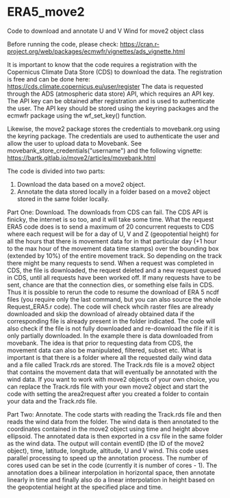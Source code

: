 # ERA5_move2
Code to download and annotate U and V Wind for move2 object class

Before running the code, please check: https://cran.r-project.org/web/packages/ecmwfr/vignettes/ads_vignette.html

It is important to know that the code requires a registration with the Copernicus Climate Data Store (CDS) to download the data. The registration is free and can be done here: https://cds.climate.copernicus.eu/user/register
The data is requested through the ADS (atmospheric data store) API, which requires an API key. The API key can be obtained after registration and is used to authenticate the user. The API key should be stored using the keyring packages and the ecmwfr package using the wf_set_key() function. 

Likewise, the move2 package stores the credentials to movebank.org using the keyring package. The credentials are used to authenticate the user and allow the user to upload data to Movebank. See movebank_store_credentials("username") and the following vignette: https://bartk.gitlab.io/move2/articles/movebank.html

The code is divided into two parts:
1. Download the data based on a move2 object.
2. Annotate the data stored locally in a folder based on a move2 object stored in the same folder locally.

Part One: Download.
The downloads from CDS can fail. The CDS API is finicky, the internet is so too, and it will take some time. What the request ERA5 code does is to send a maximum of 20 concurrent requests to CDS where each request will be for a day of U, V and Z (geopotential height) for all the hours that there is movement data for in that particular day (+1 hour to the max hour of the movement data time stamps) over the bounding box (extended by 10%) of the entire movement track. 
So depending on the track there might be many requests to send. When a request was completed in CDS, the file is downloaded, the request deleted and a new request queued in CDS, until all requests have been worked off. If many requests have to be sent, chance are that the connection dies, or something else fails in CDS. Thus it is possible to rerun the code to resume the download of ERA 5 ncdf files (you require only the last command, but you can also source the whole Request_ERA5.r code). The code will check whcih raster files are already downloaded and skip the download of already obtained data if the corresponding file is already present in the folder indicated. The code will also check if the file is not fully downloaded and re-download the file if it is only partially downloaded. 
In the example there is data downloaded from movebank. The idea is that prior to requesting data from CDS, the movement data can also be manipulated, filtered, subset etc. What is important is that there is a folder where all the requested daily wind data and a file called Track.rds are stored. The Track.rds file is a move2 object that contains the movement data that will eventually be annotated with the wind data. If you want to work with move2 objects of your own choice, you can replace the Track.rds file with your own move2 object and start the code with setting the area2request after you created a folder to contain your data and the Track.rds file.

Part Two: Annotate.
The code starts with reading the Track.rds file and then reads the wind data from the folder. The wind data is then annotated to the coordinates contained in the move2 object using time and height above ellipsoid. The annotated data is then exported in a csv file in the same folder as the wind data. The output will contain eventID (the ID of the move2 object), time, latitude, longitude, altitude, U and V wind. This code uses parallel processing to speed up the annotation process. The number of cores used can be set in the code (currently it is number of cores - 1). The annotation does a bilinear interpolation in horizontal space, then annotate linearly in time and finally also do a linear interpolation in height based on the geopotential height at the specified place and time. 
